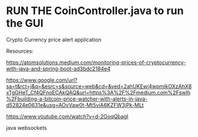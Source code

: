 # RUN THE CoinController.java to run the GUI

Crypto Currency price alert application 

Resources:

https://atomsolutions.medium.com/monitoring-prices-of-cryptocurrency-with-java-and-spring-boot-ad3bdc2184e4

https://www.google.com/url?sa=t&rct=j&q=&esrc=s&source=web&cd=&ved=2ahUKEwi4wpmIkOXzAhX8xTgGHeT_Cf4QFnoECAkQAQ&url=https%3A%2F%2Fmedium.com%2Fswlh%2Fbuilding-a-bitcoin-price-watcher-with-alerts-in-java-d52824e0631e&usg=AOvVaw0t-Mt5viA6KZFW3jPk-MLt

https://www.youtube.com/watch?v=d-2GoqQbagI

java websockets
